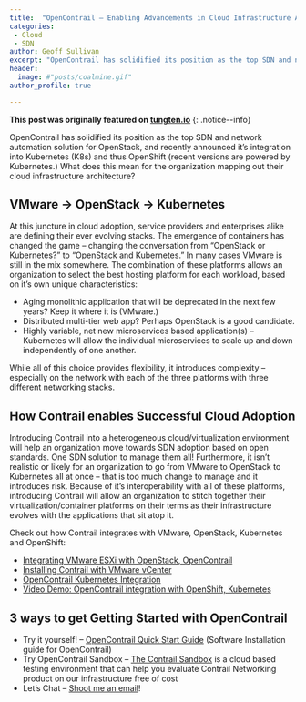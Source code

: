 ```yaml
---
title:  "OpenContrail – Enabling Advancements in Cloud Infrastructure Adoption"
categories:
 - Cloud
 - SDN
author: Geoff Sullivan
excerpt: "OpenContrail has solidified its position as the top SDN and network automation solution for OpenStack, and recently announced it’s integration into Kubernetes (K8s) and thus OpenShift (recent versions are powered by Kubernetes.) What does this mean for the organization mapping out their cloud infrastructure architecture?"
header:
  image: #"posts/coalmine.gif"
author_profile: true

---
```


**This post was originally featured on [tungten.io](https://tungsten.io/opencontrail-enabling-advancements-in-cloud-infrastructure-adoption/)**
{: .notice--info}

OpenContrail has solidified its position as the top SDN and network automation solution for OpenStack, and recently announced it’s integration into Kubernetes (K8s) and thus OpenShift (recent versions are powered by Kubernetes.) What does this mean for the organization mapping out their cloud infrastructure architecture?

## VMware -> OpenStack -> Kubernetes

At this juncture in cloud adoption, service providers and enterprises alike are defining their ever evolving stacks. The emergence of containers has changed the game – changing the conversation from “OpenStack or Kubernetes?” to “OpenStack and Kubernetes.” In many cases VMware is still in the mix somewhere. The combination of these platforms allows an organization to select the best hosting platform for each workload, based on it’s own unique characteristics:

- Aging monolithic application that will be deprecated in the next few years? Keep it where it is (VMware.)
- Distributed multi-tier web app? Perhaps OpenStack is a good candidate.
- Highly variable, net new microservices based application(s) – Kubernetes will allow the individual microservices to scale up and down independently of one another.

While all of this choice provides flexibility, it introduces complexity – especially on the network with each of the three platforms with three different networking stacks.

## How Contrail enables Successful Cloud Adoption
Introducing Contrail into a heterogeneous cloud/virtualization environment will help an organization move towards SDN adoption based on open standards. One SDN solution to manage them all! Furthermore, it isn’t realistic or likely for an organization to go from VMware to OpenStack to Kubernetes all at once – that is too much change to manage and it introduces risk. Because of it’s interoperability with all of these platforms, introducing Contrail will allow an organization to stitch together their virtualization/container platforms on their terms as their infrastructure evolves with the applications that sit atop it.

Check out how Contrail integrates with VMware, OpenStack, Kubernetes and OpenShift:

- [Integrating VMware ESXi with OpenStack, OpenContrail](http://www.opencontrail.org/integrating-vmware-esxi-with-openstack-opencontrail/)
- [Installing Contrail with VMware vCenter](http://www.juniper.net/techpubs/en_US/contrail2.2/topics/task/configuration/vcenter-integration-vnc.html)
- [OpenContrail Kubernetes Integration](http://www.opencontrail.org/opencontrail-kubernetes-integration/)
- [Video Demo: OpenContrail integration with OpenShift, Kubernetes](https://www.youtube.com/user/OpenContrail)

## 3 ways to get Getting Started with OpenContrail

- Try it yourself! – [OpenContrail Quick Start Guide](http://www.opencontrail.org/opencontrail-quick-start-guide/) (Software Installation guide for OpenContrail)
- Try OpenContrail Sandbox – [The Contrail Sandbox](http://www.opencontrail.org/sandbox/) is a cloud based testing environment that can help you evaluate Contrail Networking product on our infrastructure free of cost
- Let’s Chat – [Shoot me an email](mailto:geoffrsullivan@gmail.com)!